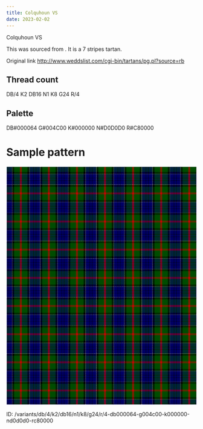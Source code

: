 ```yaml
---
title: Colquhoun VS
date: 2023-02-02
---
```

Colquhoun VS

This was sourced from <no value>.  It is a 7 stripes tartan.

Original link http://www.weddslist.com/cgi-bin/tartans/pg.pl?source=rb

## Thread count
DB/4 K2 DB16 N1 K8 G24 R/4

## Palette
DB#000064 G#004C00 K#000000 N#D0D0D0 R#C80000

# Sample pattern

![Tartan detail](tartan.png "DB/4 K2 DB16 N1 K8 G24 R/4 tartan")

ID: /variants/db/4/k2/db16/n1/k8/g24/r/4-db000064-g004c00-k000000-nd0d0d0-rc80000